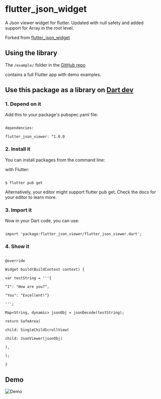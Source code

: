 # flutter_json_widget

A Json viewer widget for flutter. Updated with null safety and added support for Array in the root level.

Forked from [flutter_json_widget](https://github.com/demdog/flutter_json_widget)

## Using the library

The `/example/` folder in the [GitHub repo](https://github.com/mayankkushal/flutter_json_viewer)

contains a full Flutter app with demo examples.

## Use this package as a library on [Dart dev](https://pub.dev/packages/flutter_json_viewer)

### 1. Depend on it

Add this to your package's pubspec.yaml file:

```

dependencies:

flutter_json_viewer: ^1.0.0

```

### 2. Install it

You can install packages from the command line:

with Flutter:

```

$ flutter pub get

```

Alternatively, your editor might support flutter pub get. Check the docs for your editor to learn more.

### 3. Import it

Now in your Dart code, you can use:

```

import 'package:flutter_json_viewer/flutter_json_viewer.dart';

```

### 4. Show it

```

@override

Widget build(BuildContext context) {

var testString = '''{

"I": "How are you?",

"You": "Excellent!"}

''';

Map<String, dynamic> jsonObj = jsonDecode(testString);

return SafeArea(

child: SingleChildScrollView(

child: JsonViewer(jsonObj)

),

);

}

```

## Demo

![Demo](https://github.com/mayankkushal/flutter_json_viewer/blob/master/example.gif)
